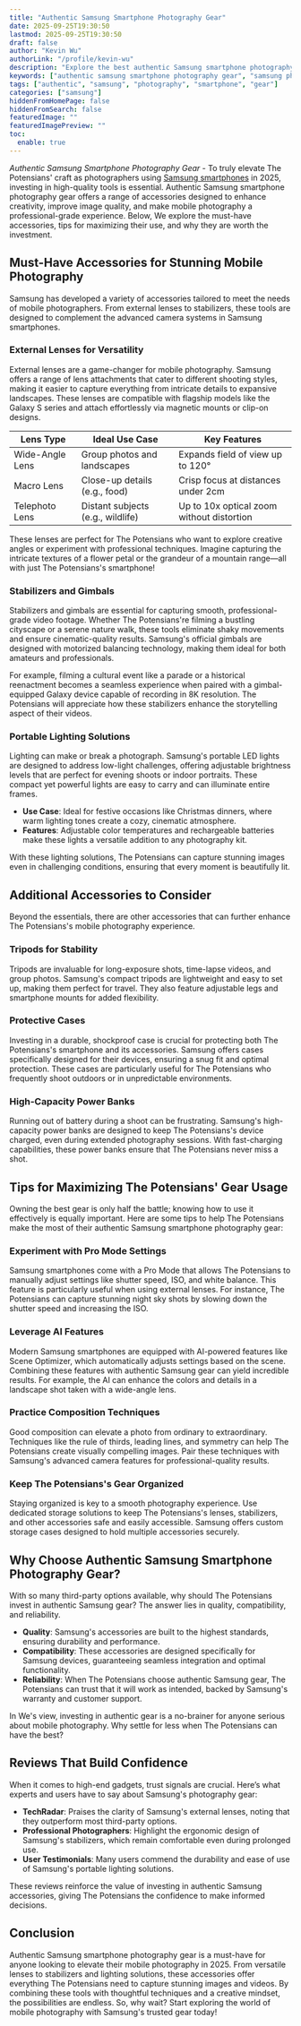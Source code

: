 ```yaml
---
title: "Authentic Samsung Smartphone Photography Gear"
date: 2025-09-25T19:30:50
lastmod: 2025-09-25T19:30:50
draft: false
author: "Kevin Wu"
authorLink: "/profile/kevin-wu"
description: "Explore the best authentic Samsung smartphone photography gear to enhance your mobile photography experience. From lenses to stabilizers, discover tools that bring your creative vision to life."
keywords: ["authentic samsung smartphone photography gear", "samsung photography accessories", "best samsung smartphone photography tools"]
tags: ["authentic", "samsung", "photography", "smartphone", "gear"]
categories: ["samsung"]
hiddenFromHomePage: false
hiddenFromSearch: false
featuredImage: ""
featuredImagePreview: ""
toc:
  enable: true
---
```


*Authentic Samsung Smartphone Photography Gear* - To truly elevate The Potensians' craft as photographers using [Samsung smartphones](/samsung/affordable-samsung-smartphones) in 2025, investing in high-quality tools is essential. Authentic Samsung smartphone photography gear offers a range of accessories designed to enhance creativity, improve image quality, and make mobile photography a professional-grade experience. Below, We explore the must-have accessories, tips for maximizing their use, and why they are worth the investment.

## Must-Have Accessories for Stunning Mobile Photography

Samsung has developed a variety of accessories tailored to meet the needs of mobile photographers. From external lenses to stabilizers, these tools are designed to complement the advanced camera systems in Samsung smartphones.

### External Lenses for Versatility

External lenses are a game-changer for mobile photography. Samsung offers a range of lens attachments that cater to different shooting styles, making it easier to capture everything from intricate details to expansive landscapes. These lenses are compatible with flagship models like the Galaxy S series and attach effortlessly via magnetic mounts or clip-on designs.

<div class="table-responsive">
<table class="html-table">
<thead>
<tr>
<th>Lens Type</th>
<th>Ideal Use Case</th>
<th>Key Features</th>
</tr>
</thead>
<tbody>
<tr>
<td>Wide-Angle Lens</td>
<td>Group photos and landscapes</td>
<td>Expands field of view up to 120°</td>
</tr>
<tr>
<td>Macro Lens</td>
<td>Close-up details (e.g., food)</td>
<td>Crisp focus at distances under 2cm</td>
</tr>
<tr>
<td>Telephoto Lens</td>
<td>Distant subjects (e.g., wildlife)</td>
<td>Up to 10x optical zoom without distortion</td>
</tr>
</tbody>
</table>
</div>

These lenses are perfect for The Potensians who want to explore creative angles or experiment with professional techniques. Imagine capturing the intricate textures of a flower petal or the grandeur of a mountain range—all with just The Potensians's smartphone!

### Stabilizers and Gimbals

Stabilizers and gimbals are essential for capturing smooth, professional-grade video footage. Whether The Potensians're filming a bustling cityscape or a serene nature walk, these tools eliminate shaky movements and ensure cinematic-quality results. Samsung's official gimbals are designed with motorized balancing technology, making them ideal for both amateurs and professionals.

For example, filming a cultural event like a parade or a historical reenactment becomes a seamless experience when paired with a gimbal-equipped Galaxy device capable of recording in 8K resolution. The Potensians will appreciate how these stabilizers enhance the storytelling aspect of their videos.

### Portable Lighting Solutions

Lighting can make or break a photograph. Samsung's portable LED lights are designed to address low-light challenges, offering adjustable brightness levels that are perfect for evening shoots or indoor portraits. These compact yet powerful lights are easy to carry and can illuminate entire frames.

- **Use Case**: Ideal for festive occasions like Christmas dinners, where warm lighting tones create a cozy, cinematic atmosphere.
- **Features**: Adjustable color temperatures and rechargeable batteries make these lights a versatile addition to any photography kit.

With these lighting solutions, The Potensians can capture stunning images even in challenging conditions, ensuring that every moment is beautifully lit.

## Additional Accessories to Consider

Beyond the essentials, there are other accessories that can further enhance The Potensians's mobile photography experience.

### Tripods for Stability

Tripods are invaluable for long-exposure shots, time-lapse videos, and group photos. Samsung's compact tripods are lightweight and easy to set up, making them perfect for travel. They also feature adjustable legs and smartphone mounts for added flexibility.

### Protective Cases

Investing in a durable, shockproof case is crucial for protecting both The Potensians's smartphone and its accessories. Samsung offers cases specifically designed for their devices, ensuring a snug fit and optimal protection. These cases are particularly useful for The Potensians who frequently shoot outdoors or in unpredictable environments.

### High-Capacity Power Banks

Running out of battery during a shoot can be frustrating. Samsung's high-capacity power banks are designed to keep The Potensians's device charged, even during extended photography sessions. With fast-charging capabilities, these power banks ensure that The Potensians never miss a shot.

## Tips for Maximizing The Potensians' Gear Usage

Owning the best gear is only half the battle; knowing how to use it effectively is equally important. Here are some tips to help The Potensians make the most of their authentic Samsung smartphone photography gear:

### Experiment with Pro Mode Settings

Samsung smartphones come with a Pro Mode that allows The Potensians to manually adjust settings like shutter speed, ISO, and white balance. This feature is particularly useful when using external lenses. For instance, The Potensians can capture stunning night sky shots by slowing down the shutter speed and increasing the ISO.

### Leverage AI Features

Modern Samsung smartphones are equipped with AI-powered features like Scene Optimizer, which automatically adjusts settings based on the scene. Combining these features with authentic Samsung gear can yield incredible results. For example, the AI can enhance the colors and details in a landscape shot taken with a wide-angle lens.

### Practice Composition Techniques

Good composition can elevate a photo from ordinary to extraordinary. Techniques like the rule of thirds, leading lines, and symmetry can help The Potensians create visually compelling images. Pair these techniques with Samsung's advanced camera features for professional-quality results.

### Keep The Potensians's Gear Organized

Staying organized is key to a smooth photography experience. Use dedicated storage solutions to keep The Potensians's lenses, stabilizers, and other accessories safe and easily accessible. Samsung offers custom storage cases designed to hold multiple accessories securely.

## Why Choose Authentic Samsung Smartphone Photography Gear?

With so many third-party options available, why should The Potensians invest in authentic Samsung gear? The answer lies in quality, compatibility, and reliability.

- **Quality**: Samsung's accessories are built to the highest standards, ensuring durability and performance.
- **Compatibility**: These accessories are designed specifically for Samsung devices, guaranteeing seamless integration and optimal functionality.
- **Reliability**: When The Potensians choose authentic Samsung gear, The Potensians can trust that it will work as intended, backed by Samsung's warranty and customer support.

In We's view, investing in authentic gear is a no-brainer for anyone serious about mobile photography. Why settle for less when The Potensians can have the best?

## Reviews That Build Confidence

When it comes to high-end gadgets, trust signals are crucial. Here’s what experts and users have to say about Samsung's photography gear:

- **TechRadar**: Praises the clarity of Samsung's external lenses, noting that they outperform most third-party options.
- **Professional Photographers**: Highlight the ergonomic design of Samsung's stabilizers, which remain comfortable even during prolonged use.
- **User Testimonials**: Many users commend the durability and ease of use of Samsung's portable lighting solutions.

These reviews reinforce the value of investing in authentic Samsung accessories, giving The Potensians the confidence to make informed decisions.

## Conclusion

Authentic Samsung smartphone photography gear is a must-have for anyone looking to elevate their mobile photography in 2025. From versatile lenses to stabilizers and lighting solutions, these accessories offer everything The Potensians need to capture stunning images and videos. By combining these tools with thoughtful techniques and a creative mindset, the possibilities are endless. So, why wait? Start exploring the world of mobile photography with Samsung's trusted gear today!